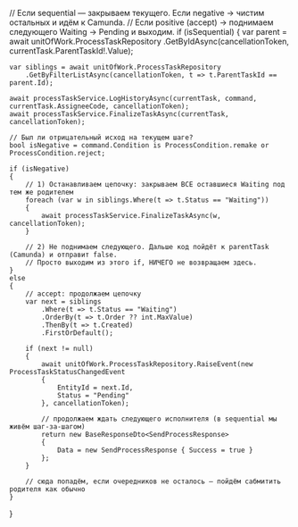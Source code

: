 // Если sequential — закрываем текущего. Если negative → чистим остальных и идём к Camunda.
// Если positive (accept) → поднимаем следующего Waiting -> Pending и выходим.
if (isSequential)
{
    var parent = await unitOfWork.ProcessTaskRepository
        .GetByIdAsync(cancellationToken, currentTask.ParentTaskId!.Value);

    var siblings = await unitOfWork.ProcessTaskRepository
        .GetByFilterListAsync(cancellationToken, t => t.ParentTaskId == parent.Id);

    await processTaskService.LogHistoryAsync(currentTask, command, currentTask.AssigneeCode, cancellationToken);
    await processTaskService.FinalizeTaskAsync(currentTask, cancellationToken);

    // Был ли отрицательный исход на текущем шаге?
    bool isNegative = command.Condition is ProcessCondition.remake or ProcessCondition.reject;

    if (isNegative)
    {
        // 1) Останавливаем цепочку: закрываем ВСЕ оставшиеся Waiting под тем же родителем
        foreach (var w in siblings.Where(t => t.Status == "Waiting"))
        {
            await processTaskService.FinalizeTaskAsync(w, cancellationToken);
        }

        // 2) Не поднимаем следующего. Дальше код пойдёт к parentTask (Camunda) и отправит false.
        // Просто выходим из этого if, НИЧЕГО не возвращаем здесь.
    }
    else
    {
        // accept: продолжаем цепочку
        var next = siblings
            .Where(t => t.Status == "Waiting")
            .OrderBy(t => t.Order ?? int.MaxValue)
            .ThenBy(t => t.Created)
            .FirstOrDefault();

        if (next != null)
        {
            await unitOfWork.ProcessTaskRepository.RaiseEvent(new ProcessTaskStatusChangedEvent
            {
                EntityId = next.Id,
                Status = "Pending"
            }, cancellationToken);

            // продолжаем ждать следующего исполнителя (в sequential мы живём шаг-за-шагом)
            return new BaseResponseDto<SendProcessResponse>
            {
                Data = new SendProcessResponse { Success = true }
            };
        }

        // сюда попадём, если очередников не осталось — пойдём сабмитить родителя как обычно
    }
}
